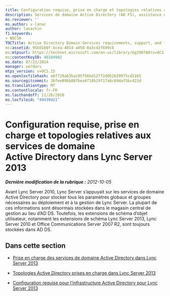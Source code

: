 ```yaml
---
title: Configuration requise, prise en charge et topologies relatives aux services de domaine Active Directory
description: Services de domaine Active Directory (AD FS), assistance et topologies.
ms.reviewer: ''
ms.author: v-lanac
author: lanachin
f1.keywords:
- NOCSH
TOCTitle: Active Directory Domain Services requirements, support, and topologies
ms:assetid: 95bd160f-bcea-4014-a050-8a3cd2f699c8
ms:mtpsurl: https://technet.microsoft.com/en-us/library/Gg398760(v=OCS.15)
ms:contentKeyID: 48184902
ms.date: 07/23/2014
manager: serdars
mtps_version: v=OCS.15
ms.openlocfilehash: e6f729a635ac05f56bd12f72d052b39975cd5165
ms.sourcegitcommit: 36fee89bb887bea4f18b19f17a8c69daf5bc423d
ms.translationtype: MT
ms.contentlocale: fr-FR
ms.lasthandoff: 11/26/2020
ms.locfileid: "49439421"
---
```

# <a name="active-directory-domain-services-requirements-support-and-topologies-in-lync-server-2013"></a>Configuration requise, prise en charge et topologies relatives aux services de domaine Active Directory dans Lync Server 2013

<div data-xmlns="http://www.w3.org/1999/xhtml">

<div class="topic" data-xmlns="http://www.w3.org/1999/xhtml" data-msxsl="urn:schemas-microsoft-com:xslt" data-cs="https://msdn.microsoft.com/">

<div data-asp="https://msdn2.microsoft.com/asp">



</div>

<div id="mainSection">

<div id="mainBody">

<span> </span>

_**Dernière modification de la rubrique :** 2012-10-05_

Avant Lync Server 2010, Lync Server s’appuyait sur les services de domaine Active Directory pour stocker tous les paramètres globaux et groupes nécessaires au déploiement et à la gestion de Lync Server. La plupart de ces informations sont désormais stockées dans le magasin central de gestion au lieu d’AD DS. Toutefois, les extensions de schéma d’objet utilisateur, notamment les extensions de schéma Lync Server 2013, Lync Server 2010 et Office Communications Server 2007 R2, sont toujours stockées dans AD DS.

<div>

## <a name="in-this-section"></a>Dans cette section

  - [Prise en charge des services de domaine Active Directory dans Lync Server 2013](lync-server-2013-active-directory-domain-services-support.md)

  - [Topologies Active Directory prises en charge dans Lync Server 2013](lync-server-2013-supported-active-directory-topologies.md)

  - [Configuration requise pour l’infrastructure Active Directory pour Lync Server 2013](lync-server-2013-active-directory-infrastructure-requirements.md)

</div>

</div>

<span> </span>

</div>

</div>

</div>

